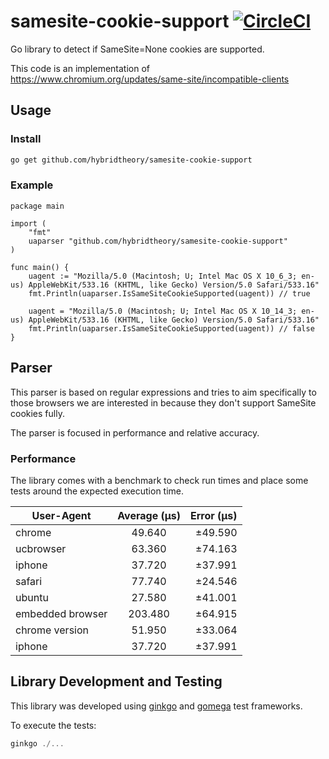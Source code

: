 # samesite-cookie-support [![CircleCI](https://circleci.com/gh/hybridtheory/samesite-cookie-support.svg?style=svg)](https://circleci.com/gh/hybridtheory/samesite-cookie-support)

Go library to detect if SameSite=None cookies are supported.

This code is an implementation of https://www.chromium.org/updates/same-site/incompatible-clients

## Usage

### Install

```bash
go get github.com/hybridtheory/samesite-cookie-support
```

### Example

```golang
package main

import (
    "fmt"
    uaparser "github.com/hybridtheory/samesite-cookie-support"
)

func main() {
    uagent := "Mozilla/5.0 (Macintosh; U; Intel Mac OS X 10_6_3; en-us) AppleWebKit/533.16 (KHTML, like Gecko) Version/5.0 Safari/533.16"
    fmt.Println(uaparser.IsSameSiteCookieSupported(uagent)) // true

    uagent = "Mozilla/5.0 (Macintosh; U; Intel Mac OS X 10_14_3; en-us) AppleWebKit/533.16 (KHTML, like Gecko) Version/5.0 Safari/533.16"
    fmt.Println(uaparser.IsSameSiteCookieSupported(uagent)) // false
}
```

## Parser

This parser is based on regular expressions and tries to aim specifically to those browsers
we are interested in because they don't support SameSite cookies fully.

The parser is focused in performance and relative accuracy.

### Performance

The library comes with a benchmark to check run times and place some tests around the expected
execution time.

| User-Agent        | Average (μs)      | Error (μs)|
| ----------------- |:-----------------:| ---------:|
| chrome            | 49.640            | ±49.590   |
| ucbrowser         | 63.360            | ±74.163   |
| iphone            | 37.720            | ±37.991   |
| safari            | 77.740            | ±24.546   |
| ubuntu            | 27.580            | ±41.001   |
| embedded browser  | 203.480           | ±64.915   |
| chrome version    | 51.950            | ±33.064   |
| iphone            | 37.720            | ±37.991   |

## Library Development and Testing

This library was developed using [ginkgo](https://github.com/onsi/ginkgo)
and [gomega](https://github.com/onsi/gomega) test frameworks.

To execute the tests:

```go
ginkgo ./...
```
